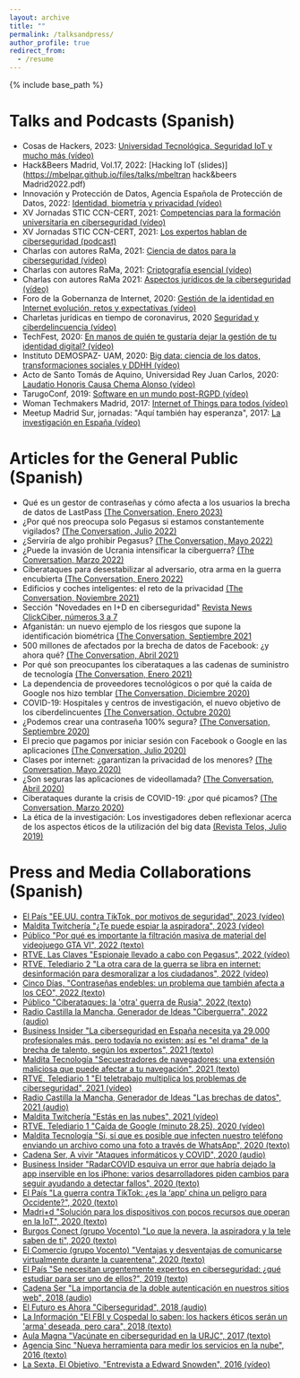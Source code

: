 ```yaml
---
layout: archive
title: ""
permalink: /talksandpress/
author_profile: true
redirect_from:
  - /resume
---
```


{% include base_path %}

Talks and Podcasts (Spanish)
======
- Cosas de Hackers, 2023: [Universidad Tecnológica, Seguridad IoT y mucho más (vídeo)](https://www.youtube.com/watch?v=-VKP93MvxfA&t=1218s)
- Hack&Beers Madrid, Vol.17, 2022: [Hacking IoT (slides)](https://mbelpar.github.io/files/talks/mbeltran hack&beers Madrid2022.pdf)
- Innovación y Protección de Datos, Agencia Española de Protección de Datos, 2022: [Identidad, biometría y privacidad (vídeo)](https://www.youtube.com/watch?v=SQPZTem5um4&t=1010s)
- XV Jornadas STIC CCN-CERT, 2021: [Competencias para la formación universitaria en ciberseguridad (vídeo)](https://www.youtube.com/watch?v=mUwwpk_OsMY&list=PLIZWmGs0YDodIdpuubVCF_ivsNrd-VmmT&index=21)
- XV Jornadas STIC CCN-CERT, 2021: [Los expertos hablan de ciberseguridad (podcast)](https://www.youtube.com/watch?v=kjm_nn-fRD0&t=13s)
- Charlas con autores RaMa, 2021: [Ciencia de datos para la ciberseguridad (vídeo)](https://www.youtube.com/watch?v=FV0qG-asz-U&list=PL22MZPfNsT7GHJxPczjsfrs1UkWMymBtI&index=2)
- Charlas con autores RaMa, 2021: [Criptografía esencial (vídeo)](https://www.youtube.com/watch?v=3gW3-PXoWXo&list=PL22MZPfNsT7GHJxPczjsfrs1UkWMymBtI&index=3)
- Charlas con autores RaMa 2021: [Aspectos jurídicos de la ciberseguridad (vídeo)](https://www.youtube.com/watch?v=e9tDS7TNPFg&list=PL22MZPfNsT7GHJxPczjsfrs1UkWMymBtI&index=1)
- Foro de la Gobernanza de Internet, 2020: [Gestión de la identidad en Internet evolución, retos y expectativas (vídeo)](https://www.youtube.com/watch?v=Dhiiqm578CE&list=PLPF_vM881AyuKPzPnfOQ2VhcyVhGhZWhB)
- Charletas jurídicas en tiempo de coronavirus, 2020 [Seguridad y ciberdelincuencia (vídeo)](https://www.youtube.com/watch?v=JedNZ7Ji3Ms&t=12s)
- TechFest, 2020: [En manos de quién te gustaría dejar la gestión de tu identidad digital? (vídeo)](https://www.youtube.com/watch?v=wkmT-mHgV2Q)
- Instituto DEMOSPAZ- UAM, 2020: [Big data: ciencia de los datos, transformaciones sociales y DDHH (vídeo)](https://www.youtube.com/watch?v=uAT4eEny1io&t=961s)
- Acto de Santo Tomás de Aquino, Universidad Rey Juan Carlos, 2020: [Laudatio Honoris Causa Chema Alonso (vídeo)](https://tv.urjc.es/video/5e303819d68b1477738b4fb5)
- TarugoConf, 2019: [Software en un mundo post-RGPD (vídeo)](https://vimeo.com/401845152)
- Woman Techmakers Madrid, 2017: [Internet of Things para todos (vídeo)](https://www.youtube.com/watch?v=Fo1N9gD2qy0&t=2073s) 
- Meetup Madrid Sur, jornadas: "Aquí también hay esperanza", 2017: [La investigación en España (vídeo)](https://www.youtube.com/results?search_query=marta+beltran)


Articles for the General Public (Spanish)
======
- Qué es un gestor de contraseñas y cómo afecta a los usuarios la brecha de datos de LastPass [(The Conversation, Enero 2023)](https://theconversation.com/que-es-un-gestor-de-contrasenas-y-como-afecta-a-los-usuarios-la-brecha-de-datos-de-lastpass-197582)
- ¿Por qué nos preocupa solo Pegasus si estamos constantemente vigilados? [(The Conversation, Julio 2022)](https://theconversation.com/por-que-nos-preocupa-solo-pegasus-si-estamos-constantemente-vigilados-184872)
- ¿Serviría de algo prohibir Pegasus? [(The Conversation, Mayo 2022)](https://theconversation.com/serviria-de-algo-prohibir-pegasus-182381)
- ¿Puede la invasión de Ucrania intensificar la ciberguerra? [(The Conversation, Marzo 2022)](https://theconversation.com/puede-la-invasion-de-ucrania-intensificar-la-ciberguerra-178366)
- Ciberataques para desestabilizar al adversario, otra arma en la guerra encubierta [(The Conversation, Enero 2022)](https://theconversation.com/ciberataques-para-desestabilizar-al-adversario-otra-arma-en-la-guerra-encubierta-176858)
- Edificios y coches inteligentes: el reto de la privacidad [(The Conversation, Noviembre 2021)](https://theconversation.com/edificios-y-coches-inteligentes-el-reto-de-la-privacidad-172529)
- Sección "Novedades en I+D en ciberseguridad" [Revista News ClickCiber, números 3 a 7](https://clickciber.com/descargas/revista)
- Afganistán: un nuevo ejemplo de los riesgos que supone la identificación biométrica [(The Conversation, Septiembre 2021](https://theconversation.com/afganistan-un-nuevo-ejemplo-de-los-riesgos-que-supone-la-identificacion-biometrica-167562)
- 500 millones de afectados por la brecha de datos de Facebook: ¿y ahora qué? [(The Conversation, Abril 2021)](https://theconversation.com/500-millones-de-afectados-por-la-brecha-de-datos-de-facebook-y-ahora-que-158496)
- Por qué son preocupantes los ciberataques a las cadenas de suministro de tecnología [(The Conversation, Enero 2021)](https://theconversation.com/por-que-son-preocupantes-los-ciberataques-a-las-cadenas-de-suministro-de-tecnologia-153692)
- La dependencia de proveedores tecnológicos o por qué la caída de Google nos hizo temblar [(The Conversation, Diciembre 2020)](https://theconversation.com/la-dependencia-de-proveedores-tecnologicos-o-por-que-la-caida-de-google-nos-hizo-temblar-152142)
- COVID-19: Hospitales y centros de investigación, el nuevo objetivo de los ciberdelincuentes [(The Conversation, Octubre 2020)](https://theconversation.com/covid-19-hospitales-y-centros-de-investigacion-el-nuevo-objetivo-de-los-ciberdelincuentes-147772)
- ¿Podemos crear una contraseña 100% segura? [(The Conversation, Septiembre 2020)](https://theconversation.com/podemos-crear-una-contrasena-100-segura-146944)
- El precio que pagamos por iniciar sesión con Facebook o Google en las aplicaciones [(The Conversation, Julio 2020)](https://theconversation.com/el-precio-que-pagamos-por-iniciar-sesion-con-facebook-o-google-en-las-aplicaciones-141851)
- Clases por internet: ¿garantizan la privacidad de los menores? [(The Conversation, Mayo 2020)](https://theconversation.com/clases-por-internet-garantizan-la-privacidad-de-los-menores-138040)
- ¿Son seguras las aplicaciones de videollamada? [(The Conversation, Abril 2020)](https://theconversation.com/son-seguras-las-aplicaciones-de-videollamada-135864)
- Ciberataques durante la crisis de COVID-19: ¿por qué picamos? [(The Conversation, Marzo 2020)](https://theconversation.com/ciberataques-durante-la-crisis-de-covid-19-por-que-picamos-134814)
- La ética de la investigación: Los investigadores deben reflexionar acerca de los aspectos éticos de la utilización 
del big data [(Revista Telos, Julio 2019)](https://telos.fundaciontelefonica.com/telos-111-regulacion-marta-beltran-la-etica-de-la-investigacion-tratamiento-masivo-datos/)

Press and Media Collaborations (Spanish)
======
- [El País "EE.UU. contra TikTok, por motivos de seguridad", 2023 (vídeo)](https://www.youtube.com/watch?v=KiIN1nSPp8U)
- [Maldita Twitchería "¿Te puede espiar la aspiradora", 2023 (vídeo)](https://www.youtube.com/watch?v=XBtIOs1PyPg)
- [Público "Por qué es importante la filtración masiva de material del videojuego GTA VI", 2022 (texto)](https://www.publico.es/culturas/importante-filtracion-masiva-material-videojuego-gta-vi.html)
- [RTVE, Las Claves "Espionaje llevado a cabo con Pegasus", 2022 (vídeo)](https://www.rtve.es/play/videos/las-claves-del-siglo-xxi/programa-15/6530349/)
- [RTVE, Telediario 2 "La otra cara de la guerra se libra en internet: desinformación para desmoralizar a los ciudadanos", 2022 (vídeo)](https://www.rtve.es/play/videos/telediario-2/la-otra-cara-de-la-guerra-se-libra-en-internet-desinformacion-para-desmoralizar-a-los-ciudadanos/6393207/)
- [Cinco Días, "Contraseñas endebles: un problema que también afecta a los CEO", 2022 (texto)](https://cincodias.elpais.com/cincodias/2022/05/24/companias/1653402815_384606.html)
- [Público "Ciberataques: la 'otra' guerra de Rusia", 2022 (texto)](https://www.publico.es/internacional/ciberataques-guerra-rusia.html)
- [Radio Castilla la Mancha, Generador de Ideas "Ciberguerra", 2022 (audio)](https://www.youtube.com/watch?v=9DwMVPCRhy4)
- [Business Insider "La ciberseguridad en España necesita ya 29.000 profesionales más, pero todavía no existen: así es "el drama" de la brecha de talento, según los expertos", 2021 (texto)](https://www.businessinsider.es/espana-necesita-30000-trabajadores-ciberseguridad-835315)
- [Maldita Tecnología "Secuestradores de navegadores: una extensión maliciosa que puede afectar a tu navegación", 2021 (texto)](https://maldita.es/malditatecnologia/20211112/secuestradores-navegadores/)
- [RTVE, Telediario 1 "El teletrabajo multiplica los problemas de ciberseguridad", 2021 (vídeo)](https://www.rtve.es/play/videos/telediario/teletrabajo-multiplica-problemas-seguridad/5775163/)
- [Radio Castilla la Mancha, Generador de Ideas "Las brechas de datos", 2021 (audio)](https://www.youtube.com/watch?v=CivaMmvmnIg)
- [Maldita Twitchería "Estás en las nubes", 2021 (vídeo)](https://www.youtube.com/watch?v=7Vuug6guEDk)
- [RTVE, Telediario 1 "Caída de Google (minuto 28.25), 2020 (vídeo)](https://www.rtve.es/play/videos/telediario/15-horas-28-12-20/5747566/)
- [Maldita Tecnología "Sí, sí que es posible que infecten nuestro teléfono enviando un archivo como una foto a través de WhatsApp", 2020 (texto)](https://maldita.es/malditatecnologia/20201029/si-es-posible-infectar-telefono-enviando-archivo-foto-whatsapp//)
- [Cadena Ser, A vivir "Ataques informáticos y COVID", 2020 (audio)](https://play.cadenaser.com/audio/1603017430_577304/)
- [Business Insider "RadarCOVID esquiva un error que habría dejado la app inservible en los iPhone: varios desarrolladores piden cambios para seguir ayudando a detectar fallos", 2020 (texto)](https://www.businessinsider.es/radarcovid-esquiva-error-fatal-app-gracias-voluntarios-718679)	
- [El País "La guerra contra TikTok: ¿es la ‘app’ china un peligro para Occidente?", 2020 (texto)](https://elpais.com/tecnologia/2020-08-02/la-guerra-contra-tiktok-es-la-app-un-peligro-para-occidente.html)
- [Madri+d "Solución para los dispositivos con pocos recursos que operan en la IoT", 2020 (texto)](https://www.madrimasd.org/notiweb/noticias/solucion-los-dispositivos-pocos-recursos-que-operan-en-iot)
- [Burgos Conect (grupo Vocento) "Lo que la nevera, la aspiradora y la tele saben de ti", 2020 (texto)](https://www.burgosconecta.es/vivir/electrodomesticos-espias-informacion-personal-20200215121410-ntrc.html)
- [El Comercio (grupo Vocento) "Ventajas y desventajas de comunicarse virtualmente durante la cuarentena", 2020 (texto)](https://www.elcomercio.es/vivir/tecnologia/ventajas-desventajas-comunicarse-virtualmente-cuarentena-20200324143557-ntrc.html)
- [El País "Se necesitan urgentemente expertos en ciberseguridad: ¿qué estudiar para ser uno de ellos?", 2019 (texto)](https://elpais.com/economia/2019/01/14/actualidad/1547486152_048652.html)
- [Cadena Ser "La importancia de la doble autenticación en nuestros sitios web", 2018 (audio)](https://cadenaser.com/emisora/2018/01/18/ser_madrid_sur/1516278302_775188.html)
- [El Futuro es Ahora "Ciberseguridad", 2018 (audio)](https://www.youtube.com/watch?v=86ZnbG9FE7M)
- [La Información "El FBI y Cospedal lo saben: los hackers éticos serán un 'arma' deseada, pero cara", 2018 (texto)](https://www.lainformacion.com/espana/el-fbi-y-cospedal-lo-saben-los-hackers-eticos-seran-un-arma-deseada-pero-cara/6343729/)
- [Aula Magna "Vacúnate en ciberseguridad en la URJC", 2017 (texto)](https://www.aulamagna.com.es/vacunate-ciberseguridad-la-urjc/)
- [Agencia Sinc "Nueva herramienta para medir los servicios en la nube", 2016 (texto)](https://www.agenciasinc.es/Noticias/Nueva-herramienta-para-medir-los-servicios-en-la-nube)
- [La Sexta, El Objetivo, "Entrevista a Edward Snowden", 2016 (vídeo)](https://www.lasexta.com/programas/el-objetivo/noticias/entrevista-completa-edward-snowden-objetivo-version-extendida_20160313572398a04beb28d446ffed10.html)
